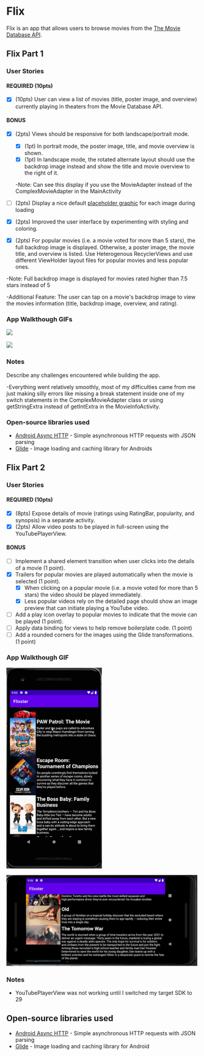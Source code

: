 # Flix
Flix is an app that allows users to browse movies from the [The Movie Database API](http://docs.themoviedb.apiary.io/#).

## Flix Part 1

### User Stories

#### REQUIRED (10pts)
- [x] (10pts) User can view a list of movies (title, poster image, and overview) currently playing in theaters from the Movie Database API.

#### BONUS
- [x] (2pts) Views should be responsive for both landscape/portrait mode.
   - [x] (1pt) In portrait mode, the poster image, title, and movie overview is shown.
   - [x] (1pt) In landscape mode, the rotated alternate layout should use the backdrop image instead and show the title and movie overview to the right of it.
  
  -Note: Can see this display if you use the MovieAdapter instead of the ComplexMovieAdapter in the MainActivity

- [ ] (2pts) Display a nice default [placeholder graphic](https://guides.codepath.org/android/Displaying-Images-with-the-Glide-Library#advanced-usage) for each image during loading
- [x] (2pts) Improved the user interface by experimenting with styling and coloring.
- [x] (2pts) For popular movies (i.e. a movie voted for more than 5 stars), the full backdrop image is displayed. Otherwise, a poster image, the movie title, and overview is listed. Use Heterogenous RecyclerViews and use different ViewHolder layout files for popular movies and less popular ones.

-Note: Full backdrop image is displayed for movies rated higher than 7.5 stars instead of 5

-Additional Feature: The user can tap on a movie's backdrop image to view the movies information (title, backdrop image, overview, and rating).

### App Walkthough GIFs
<img src="https://github.com/brandonschapiro/Flixster/blob/master/walkthrough-portrait.gif" width=250><br>

<img src="https://github.com/brandonschapiro/Flixster/blob/master/walkthrough-landscape.gif" width=500><br>
### Notes
Describe any challenges encountered while building the app.

-Everything went relatively smoothly, most of my difficulties came from me just making silly errors like missing a break statement inside one of my switch statements in the ComplexMovieAdapter class or using getStringExtra instead of getIntExtra in the MovieInfoActivity.

### Open-source libraries used

- [Android Async HTTP](https://github.com/codepath/CPAsyncHttpClient) - Simple asynchronous HTTP requests with JSON parsing
- [Glide](https://github.com/bumptech/glide) - Image loading and caching library for Androids

## Flix Part 2

### User Stories

#### REQUIRED (10pts)

- [x] (8pts) Expose details of movie (ratings using RatingBar, popularity, and synopsis) in a separate activity.
- [x] (2pts) Allow video posts to be played in full-screen using the YouTubePlayerView.

#### BONUS

- [ ] Implement a shared element transition when user clicks into the details of a movie (1 point).
- [x] Trailers for popular movies are played automatically when the movie is selected (1 point).
  - [x] When clicking on a popular movie (i.e. a movie voted for more than 5 stars) the video should be played immediately.
  - [x] Less popular videos rely on the detailed page should show an image preview that can initiate playing a YouTube video.
- [ ] Add a play icon overlay to popular movies to indicate that the movie can be played (1 point).
- [ ] Apply data binding for views to help remove boilerplate code. (1 point)
- [ ] Add a rounded corners for the images using the Glide transformations. (1 point)

### App Walkthough GIF

<img src="https://github.com/brandonschapiro/Flixster/blob/master/walkthroughpart2-portrait.gif" width=250><br>

<img src="https://github.com/brandonschapiro/Flixster/blob/master/walkthroughpart2-landscape.gif" width=500><br>

### Notes

- YouTubePlayerView was not working until I switched my target SDK to 29

## Open-source libraries used
- [Android Async HTTP](https://github.com/codepath/CPAsyncHttpClient) - Simple asynchronous HTTP requests with JSON parsing
- [Glide](https://github.com/bumptech/glide) - Image loading and caching library for Android
